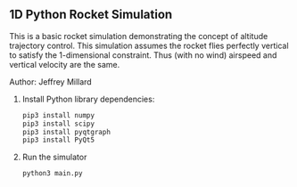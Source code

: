## 1D Python Rocket Simulation

This is a basic rocket simulation demonstrating the concept of altitude trajectory control. This simulation assumes the rocket flies perfectly vertical to satisfy the 1-dimensional constraint. Thus (with no wind) airspeed and vertical velocity are the same.

Author: Jeffrey Millard

1. Install Python library dependencies:
    ```bash
    pip3 install numpy
    pip3 install scipy
    pip3 install pyqtgraph
    pip3 install PyQt5
    ```

1. Run the simulator
    ```bash
    python3 main.py
    ```
